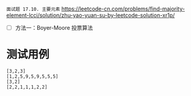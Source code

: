 
`面试题 17.10. 主要元素` https://leetcode-cn.com/problems/find-majority-element-lcci/solution/zhu-yao-yuan-su-by-leetcode-solution-xr1p/
- [ ] 方法一：Boyer-Moore 投票算法

# 测试用例

```
[3,2,3]
[1,2,5,9,5,9,5,5,5]
[3,2]
[2,2,1,1,1,2,2]
```
